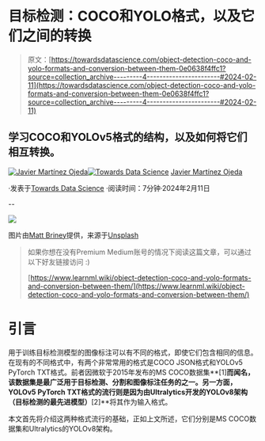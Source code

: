 # 目标检测：COCO和YOLO格式，以及它们之间的转换

> 原文：[https://towardsdatascience.com/object-detection-coco-and-yolo-formats-and-conversion-between-them-0e0638f4ffc1?source=collection_archive---------4-----------------------#2024-02-11](https://towardsdatascience.com/object-detection-coco-and-yolo-formats-and-conversion-between-them-0e0638f4ffc1?source=collection_archive---------4-----------------------#2024-02-11)

## 学习COCO和YOLOv5格式的结构，以及如何将它们相互转换。

[](https://medium.com/@JavierMtz5?source=post_page---byline--0e0638f4ffc1--------------------------------)[![Javier Martínez Ojeda](../Images/5b5df4220fa64c13232c29de9b4177af.png)](https://medium.com/@JavierMtz5?source=post_page---byline--0e0638f4ffc1--------------------------------)[](https://towardsdatascience.com/?source=post_page---byline--0e0638f4ffc1--------------------------------)[![Towards Data Science](../Images/a6ff2676ffcc0c7aad8aaf1d79379785.png)](https://towardsdatascience.com/?source=post_page---byline--0e0638f4ffc1--------------------------------) [Javier Martínez Ojeda](https://medium.com/@JavierMtz5?source=post_page---byline--0e0638f4ffc1--------------------------------)

·发表于[Towards Data Science](https://towardsdatascience.com/?source=post_page---byline--0e0638f4ffc1--------------------------------) ·阅读时间：7分钟·2024年2月11日

--

![](../Images/c1f26728b06c79fe5d492ce62b17adb7.png)

图片由[Matt Briney](https://unsplash.com/@mbriney?utm_source=medium&utm_medium=referral)提供，来源于[Unsplash](https://unsplash.com/?utm_source=medium&utm_medium=referral)

> 如果你想在没有Premium Medium账号的情况下阅读这篇文章，可以通过以下好友链接访问 :)
> 
> [https://www.learnml.wiki/object-detection-coco-and-yolo-formats-and-conversion-between-them/](https://www.learnml.wiki/object-detection-coco-and-yolo-formats-and-conversion-between-them/)

# 引言

用于训练目标检测模型的图像标注可以有不同的格式，即使它们包含相同的信息。在现有的不同格式中，有两个非常常用的格式是COCO JSON格式和YOLOv5 PyTorch TXT格式。前者因微软于2015年发布的MS COCO数据集**[1]**而闻名，该数据集是最广泛用于目标检测、分割和图像标注任务的之一。另一方面，YOLOv5 PyTorch TXT格式的流行则是因为由Ultralytics开发的YOLOv8架构（目标检测的最先进模型）**[2]**将其作为输入格式。

本文首先将介绍这两种格式流行的基础，正如上文所述，它们分别是MS COCO数据集和Ultralytics的YOLOv8架构。
